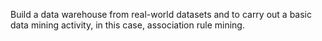 Build a data warehouse from real-world datasets and to carry out a basic data mining activity, in this case, association rule mining.
